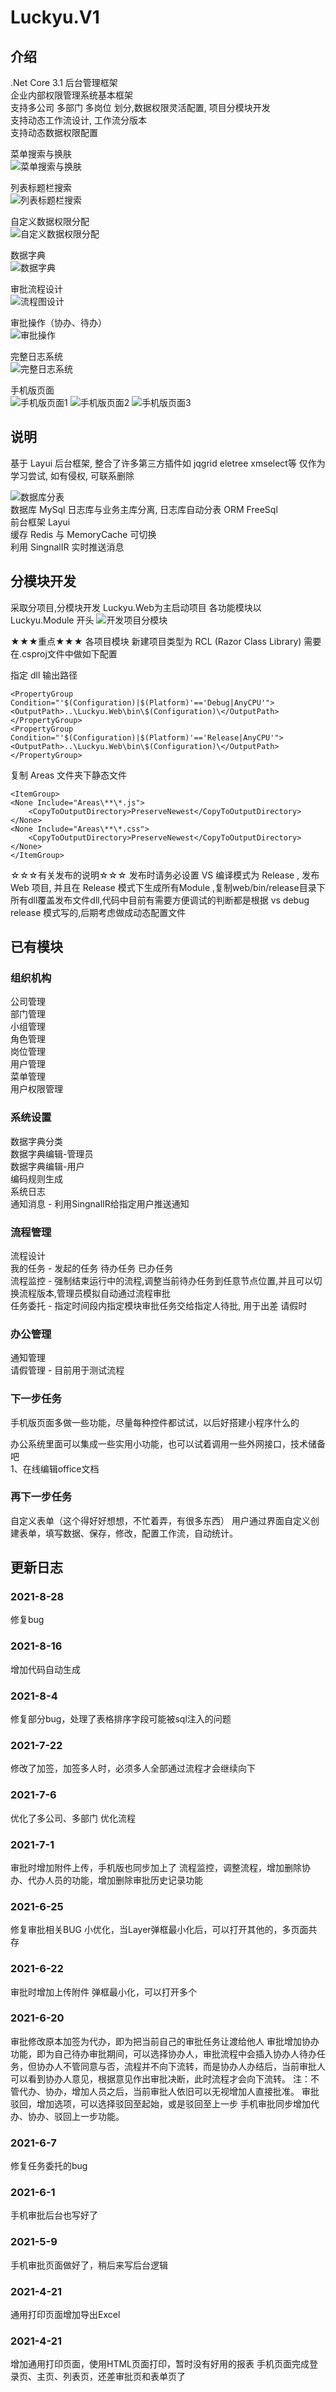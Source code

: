 # Luckyu.V1

## 介绍
.Net Core 3.1 后台管理框架    
企业内部权限管理系统基本框架    
支持多公司 多部门 多岗位 划分,数据权限灵活配置, 项目分模块开发    
支持动态工作流设计, 工作流分版本    
支持动态数据权限配置    

菜单搜索与换肤  
![菜单搜索与换肤](./mdimage/1.gif)

列表标题栏搜索  
![列表标题栏搜索](./mdimage/2.gif)

自定义数据权限分配  
![自定义数据权限分配](./mdimage/12.jpg)

数据字典  
![数据字典](./mdimage/11.jpg)

审批流程设计  
![流程图设计](./mdimage/3.jpeg)

审批操作（协办、待办）  
![审批操作](./mdimage/31.jpg)

完整日志系统  
![完整日志系统](./mdimage/6.jpg)

手机版页面  
![手机版页面1](./mdimage/21.jpg)
![手机版页面2](./mdimage/22.jpg)
![手机版页面3](./mdimage/23.jpg)

## 说明
基于 Layui 后台框架, 整合了许多第三方插件如 jqgrid eletree xmselect等
仅作为学习尝试, 如有侵权, 可联系删除

![数据库分表](./mdimage/db.jpg)  
数据库 MySql  日志库与业务主库分离, 日志库自动分表
ORM FreeSql  
前台框架 Layui   
缓存 Redis 与 MemoryCache 可切换  
利用 SingnalIR 实时推送消息  

## 分模块开发
采取分项目,分模块开发
Luckyu.Web为主启动项目
各功能模块以 Luckyu.Module 开头 
![开发项目分模块](./mdimage/4.jpeg)

★★★重点★★★
各项目模块 新建项目类型为 RCL (Razor Class Library)
需要在.csproj文件中做如下配置

指定 dll 输出路径
```
<PropertyGroup Condition="'$(Configuration)|$(Platform)'=='Debug|AnyCPU'">
<OutputPath>..\Luckyu.Web\bin\$(Configuration)\</OutputPath>
</PropertyGroup>
<PropertyGroup Condition="'$(Configuration)|$(Platform)'=='Release|AnyCPU'">
<OutputPath>..\Luckyu.Web\bin\$(Configuration)\</OutputPath>
</PropertyGroup>
```

复制 Areas 文件夹下静态文件
```
<ItemGroup>
<None Include="Areas\**\*.js">
    <CopyToOutputDirectory>PreserveNewest</CopyToOutputDirectory>
</None>
<None Include="Areas\**\*.css">
    <CopyToOutputDirectory>PreserveNewest</CopyToOutputDirectory>
</None>
</ItemGroup>

```

☆☆☆有关发布的说明☆☆☆
发布时请务必设置 VS 编译模式为 Release , 发布 Web 项目, 并且在 Release 模式下生成所有Module ,复制web/bin/release目录下所有dll覆盖发布文件dll,代码中目前有需要方便调试的判断都是根据 vs debug  release 模式写的,后期考虑做成动态配置文件

## 已有模块
### 组织机构  
公司管理   
部门管理   
小组管理   
角色管理   
岗位管理   
用户管理   
菜单管理   
用户权限管理   

### 系统设置     
数据字典分类    
数据字典编辑-管理员    
数据字典编辑-用户    
编码规则生成  
系统日志  
通知消息 - 利用SingnalIR给指定用户推送通知 

### 流程管理    
流程设计    
我的任务 - 发起的任务 待办任务 已办任务   
流程监控 - 强制结束运行中的流程,调整当前待办任务到任意节点位置,并且可以切换流程版本,管理员模拟自动通过流程审批   
任务委托 - 指定时间段内指定模块审批任务交给指定人待批, 用于出差 请假时   

### 办公管理    
通知管理    
请假管理 - 目前用于测试流程   

### 下一步任务
手机版页面多做一些功能，尽量每种控件都试试，以后好搭建小程序什么的

办公系统里面可以集成一些实用小功能，也可以试着调用一些外网接口，技术储备吧  
1、在线编辑office文档

### 再下一步任务
自定义表单（这个得好好想想，不忙着弄，有很多东西）
用户通过界面自定义创建表单，填写数据、保存，修改，配置工作流，自动统计。

## 更新日志
### 2021-8-28
修复bug

### 2021-8-16  
增加代码自动生成

### 2021-8-4  
修复部分bug，处理了表格排序字段可能被sql注入的问题

### 2021-7-22
修改了加签，加签多人时，必须多人全部通过流程才会继续向下

### 2021-7-6
优化了多公司、多部门
优化流程

### 2021-7-1
审批时增加附件上传，手机版也同步加上了
流程监控，调整流程，增加删除协办、代办人员的功能，增加删除审批历史记录功能

### 2021-6-25
修复审批相关BUG
小优化，当Layer弹框最小化后，可以打开其他的，多页面共存

### 2021-6-22
审批时增加上传附件
弹框最小化，可以打开多个

### 2021-6-20
审批修改原本加签为代办，即为把当前自己的审批任务让渡给他人
审批增加协办功能，即为自己待办审批期间，可以选择协办人，审批流程中会插入协办人待办任务，但协办人不管同意与否，流程并不向下流转，而是协办人办结后，当前审批人可以看到协办人意见，根据意见作出审批决断，此时流程才会向下流转。
注：不管代办、协办，增加人员之后，当前审批人依旧可以无视增加人直接批准。
审批驳回，增加选项，可以选择驳回至起始，或是驳回至上一步
手机审批同步增加代办、协办、驳回上一步功能。

### 2021-6-7
修复任务委托的bug

### 2021-6-1
手机审批后台也写好了

### 2021-5-9 
手机审批页面做好了，稍后来写后台逻辑

### 2021-4-21 
通用打印页面增加导出Excel

### 2021-4-21 
增加通用打印页面，使用HTML页面打印，暂时没有好用的报表
手机页面完成登录页、主页、列表页，还差审批页和表单页了


